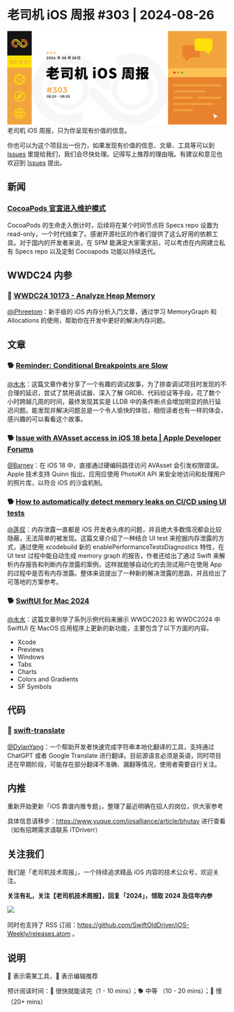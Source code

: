 # 老司机 iOS 周报 #303 | 2024-08-26

![ios-weekly](https://github.com/SwiftOldDriver/iOS-Weekly/blob/master/assets/weekly-header/303.jpg?raw=true)
老司机 iOS 周报，只为你呈现有价值的信息。

你也可以为这个项目出一份力，如果发现有价值的信息、文章、工具等可以到 [Issues](https://github.com/SwiftOldDriver/iOS-Weekly/issues) 里提给我们，我们会尽快处理。记得写上推荐的理由哦。有建议和意见也欢迎到 [Issues](https://github.com/SwiftOldDriver/iOS-Weekly/issues) 提出。

## 新闻

### [CocoaPods 官宣进入维护模式](https://blog.cocoapods.org/CocoaPods-Support-Plans/)

CocoaPods 的生命走入倒计时，后续将在某个时间节点将 Specs repo 设置为 read-only，一个时代结束了。感谢开源社区的作者们提供了这么好用的依赖工具。对于国内的开发者来说，在 SPM 能满足大家需求前，可以考虑在内网建立私有 Specs repo 以及定制 Cocoapods 功能以持续迭代。

## WWDC24 内参

### 🌟 [WWDC24 10173 - Analyze Heap Memory](https://xiaozhuanlan.com/topic/9307481265)

[@iPhreetom](https://github.com/iPhreetom)：新手级的 iOS 内存分析入门文章，通过学习 MemoryGraph 和 Allocations 的使用，帮助你在开发中更好的解决内存问题。

## 文章

### 🐕 [Reminder: Conditional Breakpoints are Slow](https://twocentstudios.com/2024/08/08/conditional-breakpoints/)

[@水水](https://www.xuyanlan.com/categories/iOS/)：这篇文章作者分享了一个有趣的调试故事，为了排查调试项目时发现的不合理的延迟，尝试了禁用调试器、深入了解 GRDB、代码验证等手段，花了数个小时跨越几周的时间，最终发现其实是 LLDB 中的条件断点会增加明显的执行延迟问题。能发现并解决问题总是一个令人愉快的体验，相信读者也有一样的体会，感兴趣的可以看看这个故事。

### 🐕 [Issue with AVAsset access in iOS 18 beta | Apple Developer Forums](https://forums.developer.apple.com/forums/thread/758691)

[@Barney](https://github.com/BarneyZhaoooo)：在 iOS 18 中，直接通过硬编码路径访问 AVAsset 会引发权限错误。Apple 技术支持 Quinn 指出，应用应使用 PhotoKit API 来安全地访问和处理用户的照片库，以符合 iOS 的沙盒机制。

### 🐕 [How to automatically detect memory leaks on CI/CD using UI tests](https://www.polpiella.dev/automatically-detect-memory-leaks-using-ui-tests/)

[@莲叔](https://aaaron7.github.io/)：内存泄露一直都是 iOS 开发者头疼的问题，并且绝大多数情况都会比较隐蔽，无法简单的被发现。这篇文章介绍了一种结合 UI test 来挖掘内存泄露的方式，通过使用 xcodebuild 新的 enablePerformanceTestsDiagnostics 特性，在 UI test 过程中能自动生成 memory graph 的报告，作者还给出了通过 Swift 来解析内存报告和判断内存泄露的案例，这样就能够自动化的去测试用户在使用 App 的过程中是否有内存泄露。整体来说提出了一种新的解决泄露的思路，并且给出了可落地的方案参考。

### 🐕 [SwiftUI for Mac 2024](https://troz.net/post/2024/swiftui-mac-2024/)

[@水水](https://www.xuyanlan.com/categories/iOS/)：这篇文章列举了系列示例代码来展示 WWDC2023 和 WWDC2024 中 SwiftUI 在 MacOS 应用程序上更新的新功能，主要包含了以下方面的内容。

- Xcode
- Previews
- Windows
- Tabs
- Charts
- Colors and Gradients
- SF Symbols

## 代码

### 🐎 [swift-translate](https://github.com/hidden-spectrum/swift-translate)

[@DylanYang](https://github.com/Dylan19Yang)：一个帮助开发者快速完成字符串本地化翻译的工具，支持通过 ChatGPT 或者 Google Translate 进行翻译。目前源语言必须是英语，同时项目还在早期阶段，可能存在部分翻译不准确、漏翻等情况，使用者需要自行关注。

## 内推

重新开始更新「iOS 靠谱内推专题」，整理了最近明确在招人的岗位，供大家参考

具体信息请移步：https://www.yuque.com/iosalliance/article/bhutav 进行查看（如有招聘需求请联系 iTDriverr）

## 关注我们

我们是「老司机技术周报」，一个持续追求精品 iOS 内容的技术公众号，欢迎关注。

**关注有礼，关注【老司机技术周报】，回复「2024」，领取 2024 及往年内参**

![](https://github.com/SwiftOldDriver/iOS-Weekly/blob/master/assets/qrcode_for_wechat.jpg?raw=true)

同时也支持了 RSS 订阅：https://github.com/SwiftOldDriver/iOS-Weekly/releases.atom 。

## 说明

🚧 表示需某工具，🌟 表示编辑推荐

预计阅读时间：🐎 很快就能读完（1 - 10 mins）；🐕 中等 （10 - 20 mins）；🐢 慢（20+ mins）

